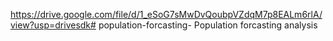 https://drive.google.com/file/d/1_eSoG7sMwDvQoubpVZdqM7p8EALm6rlA/view?usp=drivesdk# population-forcasting-
Population forcasting analysis 
